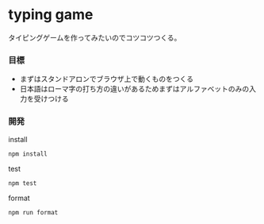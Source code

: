# typing game

タイピングゲームを作ってみたいのでコツコツつくる。

### 目標
* まずはスタンドアロンでブラウザ上で動くものをつくる
* 日本語はローマ字の打ち方の違いがあるためまずはアルファベットのみの入力を受けつける

### 開発

install

```
npm install
```

test 

```
npm test
```

format 

```
npm run format
```

